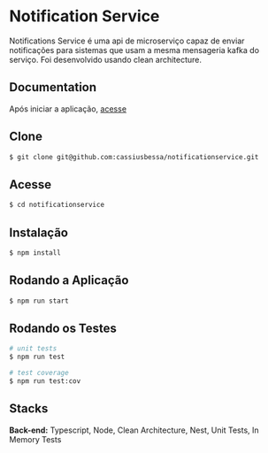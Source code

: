 # Notification Service

Notifications Service é uma api de microserviço capaz de enviar notificações para sistemas que usam a mesma mensageria kafka do serviço. Foi desenvolvido usando clean architecture.

## Documentation

Após iniciar a aplicação, [acesse](http://localhost:3000/api#/)

## Clone

```bash
$ git clone git@github.com:cassiusbessa/notificationservice.git
```

## Acesse

```bash
$ cd notificationservice
```

## Instalação

```bash
$ npm install
```

## Rodando a Aplicação

```bash
$ npm run start
```

## Rodando os Testes

```bash
# unit tests
$ npm run test

# test coverage
$ npm run test:cov
```

## Stacks

**Back-end:** Typescript, Node, Clean Architecture, Nest, Unit Tests, In Memory Tests
